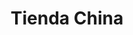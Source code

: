 ---
title: "Tienda China"
url: /limache/tienda-china-avenida-18-de-septiembre/
shop: tienda de variedades
---